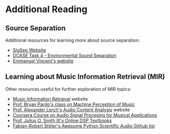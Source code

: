 Additional Reading
==================


## Source Separation 

Additional resources for learning more about source separation:

- [SigSep Website](https://sigsep.github.io/)
- [DCASE Task 4 - Environmental Sound Separation](http://dcase.community/challenge2020/task-sound-event-detection-and-separation-in-domestic-environments-results)
- [Emmanuel Vincent's website](https://members.loria.fr/EVincent/keynotes-tutorials-and-press/)

## Learning about Music Information Retrieval (MIR)

Other resources useful for further exploration of MIR topics:

- [Music Information Retrieval](https://musicinformationretrieval.com/) website
- [Prof. Bryan Pardo's class on Machine Perception of Music](https://interactiveaudiolab.github.io/teaching/eecs352.html)
- [Prof. Alexander Lerch's Audio Content Analysis](https://www.audiocontentanalysis.org/) website
- [Coursera Course on Audio Signal Procesing for Musical Applications](https://www.coursera.org/learn/audio-signal-processing)
- [Prof. Julius O. Smith III's Online DSP Textbooks](https://ccrma.stanford.edu/~jos/)
- [Fabian-Robert Stöter's Awesome Python Scientific Audio Github list](https://github.com/faroit/awesome-python-scientific-audio)